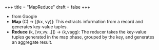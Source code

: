 +++
title = "MapReduce"
draft = false
+++

-   from Google
-   **Map** (C) -&gt; [(kx, vy)]: This extracts information from a record and generates key-value tuples.
-   **Reduce** (k, [vx,vy...[]) -&gt; (k,vagg): The reducer takes the key-value tuples generated in the map phase, grouped by the key, and generates an aggregate result.
